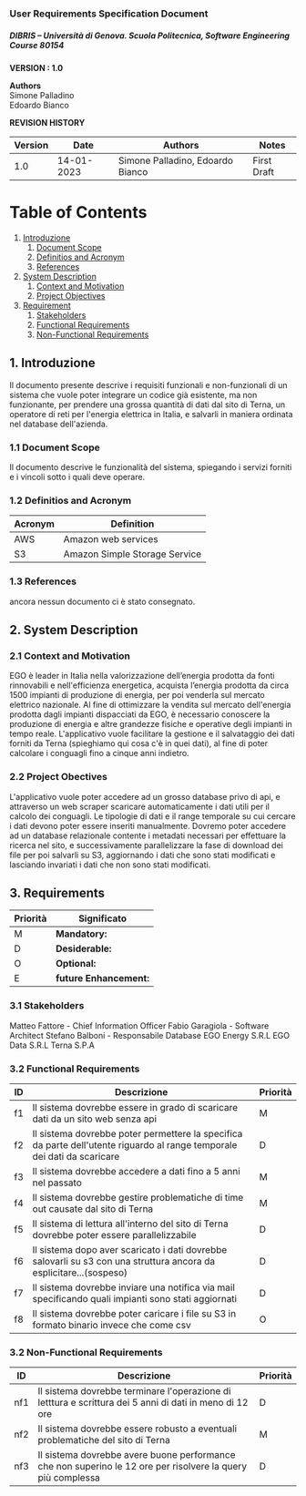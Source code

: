 ### User Requirements Specification Document
##### DIBRIS – Università di Genova. Scuola Politecnica, Software Engineering Course 80154


**VERSION : 1.0**

**Authors**  
Simone Palladino  
Edoardo Bianco

**REVISION HISTORY**

| Version    | Date        | Authors      | Notes        |
| ----------- | ----------- | ----------- | ----------- |
| 1.0 | 14-01-2023 | Simone Palladino, Edoardo Bianco | First Draft |

# Table of Contents

1. [Introduzione](#p1)
	1. [Document Scope](#sp1.1)
	2. [Definitios and Acronym](#sp1.2) 
	3. [References](#sp1.3)
2. [System Description](#p2)
	1. [Context and Motivation](#sp2.1)
	2. [Project Objectives](#sp2.2)
3. [Requirement](#p3)
 	1. [Stakeholders](#sp3.1)
 	2. [Functional Requirements](#sp3.2)
 	3. [Non-Functional Requirements](#sp3.3)
  
  

<a name="p1"></a>

## 1. Introduzione
Il documento presente descrive i requisiti funzionali e non-funzionali di un sistema che vuole poter integrare un codice già esistente, ma non funzionante, per prendere una grossa quantità di dati dal sito di Terna, un operatore di reti per l'energia elettrica in Italia, e salvarli in maniera ordinata nel database dell'azienda.
<a name="sp1.1"></a>

### 1.1 Document Scope
Il documento descrive le funzionalità del sistema, spiegando i servizi forniti e i vincoli sotto i quali deve operare.
<a name="sp1.2"></a>

### 1.2 Definitios and Acronym


| Acronym				| Definition | 
| ------------------------------------- | ----------- | 
|AWS|Amazon web services|
|S3|Amazon Simple Storage Service|


<a name="sp1.3"></a>

### 1.3 References
ancora nessun documento ci è stato consegnato.

<a name="p2"></a>

## 2. System Description
<a name="sp2.15"></a>

### 2.1 Context and Motivation
EGO è leader in Italia nella valorizzazione dell’energia prodotta da fonti rinnovabili e nell'efficienza energetica, acquista l’energia prodotta da circa 1500 impianti di produzione di energia, per poi venderla sul mercato elettrico nazionale. Al fine di ottimizzare la vendita sul mercato dell'energia prodotta dagli impianti dispacciati da EGO, è necessario conoscere la produzione di energia e altre grandezze fisiche e operative degli impianti in tempo reale. L'applicativo vuole facilitare la gestione e il salvataggio dei dati forniti da Terna (spieghiamo qui cosa c'è in quei dati), al fine di poter calcolare i conguagli fino a cinque anni indietro.
<a name="sp2.2"></a>

### 2.2 Project Obectives 
L'applicativo vuole poter accedere ad un grosso database privo di api, e attraverso un web scraper scaricare automaticamente i dati utili per il calcolo dei conguagli. Le tipologie di dati e il range temporale su cui cercare i dati devono poter essere inseriti manualmente. Dovremo poter accedere ad un database relazionale contente i metadati necessari per effettuare la ricerca nel sito, e successivamente parallelizzare la fase di download dei file per poi salvarli su S3, aggiornando i dati che sono stati modificati e lasciando invariati i dati che non sono stati modificati.
<a name="p3"></a>

## 3. Requirements

| Priorità | Significato | 
| --------------- | ----------- | 
| M | **Mandatory:**   |
| D | **Desiderable:** |
| O | **Optional:**    |
| E | **future Enhancement:** |

<a name="sp3.1"></a>
### 3.1 Stakeholders
Matteo Fattore - Chief Information Officer
Fabio Garagiola - Software Architect
Stefano Balboni - Responsabile Database
EGO Energy S.R.L
EGO Data S.R.L
Terna S.P.A

<a name="sp3.2"></a>
### 3.2 Functional Requirements 

| ID | Descrizione | Priorità |
| --------------- | ----------- | ---------- | 
| f1 | Il sistema dovrebbe essere in grado di scaricare dati da un sito web senza api |M|
| f2 | Il sistema dovrebbe poter permettere la specifica da parte dell'utente riguardo al range temporale dei dati da scaricare  |D|
| f3 | Il sistema dovrebbe accedere a dati fino a 5 anni nel passato |M|
| f4 | Il sistema dovrebbe gestire problematiche di time out causate dal sito di Terna |M|
| f5 | Il sistema di lettura all'interno del sito di Terna dovrebbe poter essere parallelizzabile |D|
| f6 | Il sistema dopo aver scaricato i dati dovrebbe salovarli su s3 con una struttura ancora da esplicitare...(sospeso) |D|
| f7 | Il sistema dovrebbe inviare una notifica via mail specificando quali impianti sono stati aggiornati |D|
| f8 | Il sistema dovrebbe poter caricare i file su S3 in formato binario invece che come csv |O|


<a name="sp3.3"></a>
### 3.2 Non-Functional Requirements 
 
| ID | Descrizione | Priorità |
| --------------- | ----------- | ---------- | 
| nf1 | Il sistema dovrebbe terminare l'operazione di letttura e scrittura dei 5 anni di dati in meno di 12 ore |D|
| nf2 | Il sistema dovrebbe essere robusto a eventuali problematiche del sito di Terna |M|
| nf3 | Il sistema dovrebbe avere buone performance che non superino le 12 ore per risolvere la query più complessa |D|
